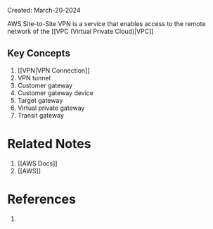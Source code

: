 Created: March-20-2024

AWS Site-to-Site VPN is a service that enables access to the remote network of the [[VPC (Virtual Private Cloud)|VPC]]
## Key Concepts

1. [[VPN|VPN Connection]]
2. VPN tunnel
3. Customer gateway
4. Customer gateway device
5. Target gateway
6. Virtual private gateway
7. Transit gateway

# Related Notes

1. [[AWS Docs]]
2. [[AWS]]
# References

1. 